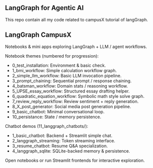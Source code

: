 ## LangGraph for Agentic AI

This repo contain all my code related to campusX tutorial of langGraph.

## LangGraph CampusX

Notebooks & mini apps exploring LangGraph + LLM / agent workflows.

Notebook themes (numbered for progression):
- 0_test_installation: Environment & basic check.
- 1_bmi_workflow: Simple calculation workflow graph.
- 2_simple_llm_workflow: Basic LLM invocation pipeline.
- 3_prompt_chaining: Sequential prompt / response chaining.
- 4_batsman_workflow: Domain stats / reasoning workflow.
- 5_UPSE_essay_workflow: Structured essay drafting helper.
- 6_quadratic_equation_workflow: Symbolic math style solve graph.
- 7_review_reply_workflow: Review sentiment + reply generation.
- 8_X_post_generator: Social media post generation pipeline.
- 9_basic_chatbot: Minimal conversational loop.
- 10_persistance: State / memory persistence.

Chatbot demos (11_langgraph_chatbots/):
- 1_basic_chatbot: Backend + Streamlit simple chat.
- 2_langgraph_streaming: Token streaming interface.
- 3_resume_chatbot: Resume Q&A specialization.
- 4_langgraph_sqlite: SQLite-backed memory & persistence.

Open notebooks or run Streamlit frontends for interactive exploration.
